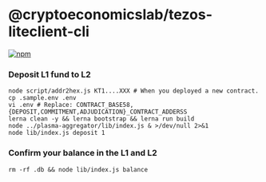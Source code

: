 # @cryptoeconomicslab/tezos-liteclient-cli

[![npm](https://img.shields.io/npm/v/@cryptoeconomicslab/tezos-liteclient-cli)](https://www.npmjs.com/package/@cryptoeconomicslab/tezos-liteclient-cli)

### Deposit L1 fund to L2

```
node script/addr2hex.js KT1....XXX # When you deployed a new contract.
cp .sample.env .env
vi .env # Replace: CONTRACT_BASE58,{DEPOSIT,COMMITMENT,ADJUDICATION}_CONTRACT_ADDERSS
lerna clean -y && lerna bootstrap && lerna run build
node ../plasma-aggregator/lib/index.js & >/dev/null 2>&1
node lib/index.js deposit 1
```

### Confirm your balance in the L1 and L2

```
rm -rf .db && node lib/index.js balance
```

